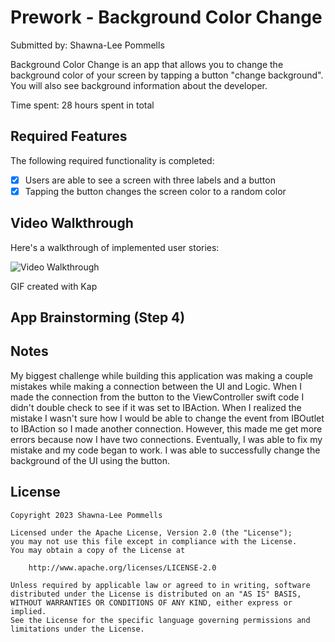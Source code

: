 # Prework - Background Color Change

Submitted by: Shawna-Lee Pommells

Background Color Change is an app that allows you to change the background color of your screen by tapping a button "change background". You will also see background information about the developer. 

Time spent: 28 hours spent in total

## Required Features

The following required functionality is completed:

- [x] Users are able to see a screen with three labels and a button
- [x] Tapping the button changes the screen color to a random color
 
## Video Walkthrough

Here's a walkthrough of implemented user stories:

<img src='file:///private/var/folders/mj/9219d7dx5572s1lz9pc4x31c0000gn/T/a0c8f8af8afc90abf94db8fc945db463/Kapture%202023-08-27%20at%2000.59.50.gif' title='Video Walkthrough' width='' alt='Video Walkthrough' />

GIF created with Kap 

## App Brainstorming (Step 4)

## Notes


My biggest challenge while building this application was making a couple mistakes while making a connection between the UI and Logic. When I made the connection from the button to the ViewController swift code I didn't double check to see if it was set to IBAction. When I realized the mistake I wasn't sure how I would be able to change the event from IBOutlet to IBAction so I made another connection. However, this made me get more errors because now I have two connections. Eventually, I was able to fix my mistake and my code began to work. I was able to successfully change the background of the UI using the button. 

## License

    Copyright 2023 Shawna-Lee Pommells

    Licensed under the Apache License, Version 2.0 (the "License");
    you may not use this file except in compliance with the License.
    You may obtain a copy of the License at

        http://www.apache.org/licenses/LICENSE-2.0

    Unless required by applicable law or agreed to in writing, software
    distributed under the License is distributed on an "AS IS" BASIS,
    WITHOUT WARRANTIES OR CONDITIONS OF ANY KIND, either express or implied.
    See the License for the specific language governing permissions and
    limitations under the License.
